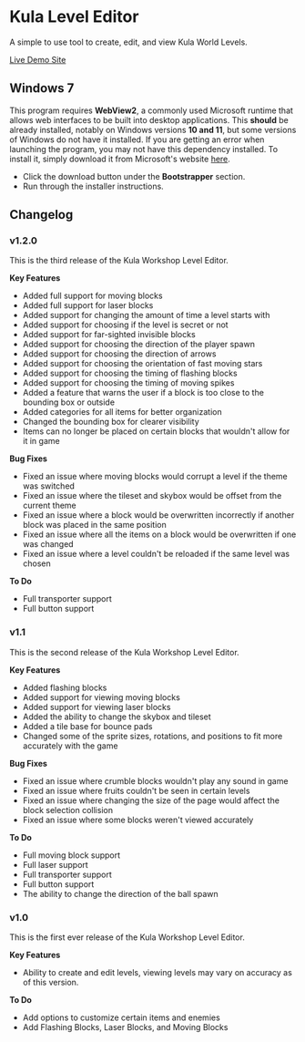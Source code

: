 # Kula Level Editor

A simple to use tool to create, edit, and view Kula World Levels.

[Live Demo Site](https://www.kulaworkshop.net/tools/leveleditor/)

## Windows 7

This program requires **WebView2**, a commonly used Microsoft runtime that allows web interfaces to be built into desktop applications. This **should** be already installed, notably on Windows versions **10 and 11**, but some versions of Windows do not have it installed. If you are getting an error when launching the program, you may not have this dependency installed. To install it, simply download it from Microsoft's website [here](https://developer.microsoft.com/en-us/microsoft-edge/webview2/#download-section).

-   Click the download button under the **Bootstrapper** section.
-   Run through the installer instructions.

## Changelog

### v1.2.0

This is the third release of the Kula Workshop Level Editor.

**Key Features**

-   Added full support for moving blocks
-   Added full support for laser blocks
-   Added support for changing the amount of time a level starts with
-   Added support for choosing if the level is secret or not
-   Added support for far-sighted invisible blocks
-   Added support for choosing the direction of the player spawn
-   Added support for choosing the direction of arrows
-   Added support for choosing the orientation of fast moving stars
-   Added support for choosing the timing of flashing blocks
-   Added support for choosing the timing of moving spikes
-   Added a feature that warns the user if a block is too close to the bounding box or outside
-   Added categories for all items for better organization
-   Changed the bounding box for clearer visibility
-   Items can no longer be placed on certain blocks that wouldn't allow for it in game

**Bug Fixes**

-   Fixed an issue where moving blocks would corrupt a level if the theme was switched
-   Fixed an issue where the tileset and skybox would be offset from the current theme
-   Fixed an issue where a block would be overwritten incorrectly if another block was placed in the same position
-   Fixed an issue where all the items on a block would be overwritten if one was changed
-   Fixed an issue where a level couldn't be reloaded if the same level was chosen

**To Do**

-   Full transporter support
-   Full button support

### v1.1

This is the second release of the Kula Workshop Level Editor.

**Key Features**

-   Added flashing blocks
-   Added support for viewing moving blocks
-   Added support for viewing laser blocks
-   Added the ability to change the skybox and tileset
-   Added a tile base for bounce pads
-   Changed some of the sprite sizes, rotations, and positions to fit more accurately with the game

**Bug Fixes**

-   Fixed an issue where crumble blocks wouldn't play any sound in game
-   Fixed an issue where fruits couldn't be seen in certain levels
-   Fixed an issue where changing the size of the page would affect the block selection collision
-   Fixed an issue where some blocks weren't viewed accurately

**To Do**

-   Full moving block support
-   Full laser support
-   Full transporter support
-   Full button support
-   The ability to change the direction of the ball spawn

### v1.0

This is the first ever release of the Kula Workshop Level Editor.

**Key Features**

-   Ability to create and edit levels, viewing levels may vary on accuracy as of this version.

**To Do**

-   Add options to customize certain items and enemies
-   Add Flashing Blocks, Laser Blocks, and Moving Blocks
